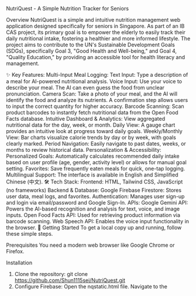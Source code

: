 NutriQuest - A Simple Nutrition Tracker for Seniors

Overview
NutriQuest is a simple and intuitive nutrition management web application designed specifically for seniors in Singapore. As part of an IB CAS project, its primary goal is to empower the elderly to easily track their daily nutritional intake, fostering a healthier and more informed lifestyle. The project aims to contribute to the UN's Sustainable Development Goals (SDGs), specifically Goal 3, "Good Health and Well-being," and Goal 4, "Quality Education," by providing an accessible tool for health literacy and management.

✨ Key Features:
Multi-Input Meal Logging:
  Text Input: Type a description of a meal for AI-powered nutritional analysis.
  Voice Input: Use your voice to describe your meal. The AI can even guess the food from unclear pronunciation.
  Camera Scan: Take a photo of your meal, and the AI will identify the food and analyze its nutrients. A confirmation step allows users to input the correct quantity for higher accuracy.
  Barcode Scanning: Scan product barcodes to instantly fetch nutritional data from the Open Food Facts database.
Intuitive Dashboard & Analytics:
  View aggregated nutritional data for the day, week, or month.
  Daily View: A gauge chart provides an intuitive look at progress toward daily goals.
  Weekly/Monthly View: Bar charts visualize calorie trends by day or by week, with goals clearly marked.
  Period Navigation: Easily navigate to past dates, weeks, or months to review historical data.
Personalization & Accessibility:
  Personalized Goals: Automatically calculates recommended daily intake based on user profile (age, gender, activity level) or allows for manual goal setting.
  Favorites: Save frequently eaten meals for quick, one-tap logging.
  Multilingual Support: The interface is available in English and Simplified Chinese (中文).
🛠️ Tech Stack:
  Frontend: HTML, Tailwind CSS, JavaScript (no frameworks)
  Backend & Database: Google Firebase
    Firestore: Stores user data, meal logs, and favorites.
    Authentication: Manages user sign-up and login via email/password and Google Sign-In.
  APIs:
    Google Gemini API: Powers the AI-based recognition and analysis for text, voice, and image inputs.
    Open Food Facts API: Used for retrieving product information via barcode scanning.
    Web Speech API: Enables the voice input functionality in the browser.
🚀 Getting Started
To get a local copy up and running, follow these simple steps.

Prerequisites
You need a modern web browser like Google Chrome or Firefox.

Installation
1. Clone the repository:
  git clone https://github.com/Shun1115sei/NutriQuest.git
2. Configure Firebase:
  Open the nqstatic.html file.
  Navigate to the <script> tag at the bottom of the file.
  Find the firebaseConfig object and replace the placeholder values with your own Firebase project credentials.
3. Configure Gemini API Key:
  In the same <script> tag, find the GEMINI_API_KEY constant.
  Replace the placeholder string with your API key obtained from Google AI Studio.
4. Run the application:
  Simply open the nqstatic.html file in your web browser.

## 最新修复内容 (Latest Fixes)

### 已修复的问题 (Fixed Issues):

1. **图标路径修复** - 修复了manifest.json中的图标路径，确保PWA图标正确显示
2. **View Dashboard按钮改为文本** - 将按钮样式改为文本链接样式，提升用户体验
3. **手机布局粘性头部优化** - 重新设计了手机布局的头部，将控件移到两端，提升可用性
4. **离线检测和弹窗** - 添加了完整的离线检测功能，当网络断开时显示友好的提示弹窗
5. **语音输入取消按钮** - 在语音输入模态框中添加了取消按钮，用户可以随时停止语音输入
6. **手机布局元素大小优化** - 增大了手机布局中星星和删除按钮的尺寸，提升触摸体验
7. **手机布局事件监听器** - 为手机布局的所有交互元素添加了完整的事件处理

### 技术改进 (Technical Improvements):

- 使用响应式设计，确保在不同设备上都有良好的用户体验
- 添加了完整的离线状态检测和处理
- 优化了手机布局的触摸目标大小
- 改进了语音输入的用户体验
- 增强了PWA的图标支持

Usage
1. Sign Up / Log In: Create an account, sign in with Google, or continue as a guest.
2. Set Your Goals: On your first visit, you'll be prompted to set your daily nutritional goals, either automatically calculated or manually entered.
3. Log a Meal: Use the text, voice, camera, or barcode scanner to input your meal.
4. Track Your Progress: The dashboard will automatically update to reflect your intake. Use the "Show Details" button and period navigators to explore your data.
